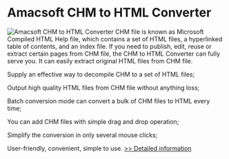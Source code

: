# Amacsoft CHM to HTML Converter
![Amacsoft CHM to HTML Converter](https://mycommerce.akamaized.net/api/pimages/P300959831/BIG/300959831.PNG)
CHM file is known as Microsoft Compiled HTML Help file, which contains a set of HTML files, a hyperlinked table of contents, and an index file. If you need to publish, edit, reuse or extract certain pages from CHM file, the CHM to HTML Converter can fully serve you. It can easily extract original HTML files from CHM file.

Supply an effective way to decompile CHM to a set of HTML files;

Output high quality HTML files from CHM file without anything loss;

Batch conversion mode can convert a bulk of CHM files to HTML every time;

You can add CHM files with simple drag and drop operation;

Simplify the conversion in only several mouse clicks;

User-friendly, convenient, simple to use.
[>> Detailed information](https://secure.shareit.com/shareit/product.html?productid=300959831&affiliateid=200057808)